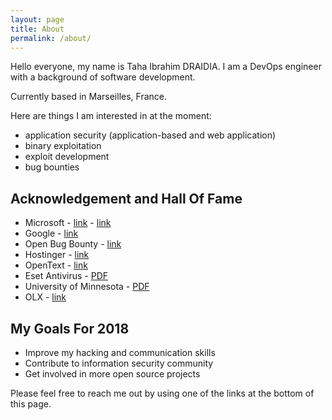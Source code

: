 ```yaml
---
layout: page
title: About
permalink: /about/
---
```


Hello everyone, my name is Taha Ibrahim DRAIDIA. I am a DevOps engineer with a background of software development.

Currently based in Marseilles, France.

Here are things I am interested in at the moment:

- application security (application-based and web application)
- binary exploitation
- exploit development
- bug bounties


## Acknowledgement and Hall Of Fame
- Microsoft - [link](https://technet.microsoft.com/en-us/security/cc308589.aspx) - [link](https://technet.microsoft.com/en-us/security/cc308575)
- Google - [link](https://bughunter.withgoogle.com/profile/8e53fb22-e405-4190-8612-69ebd37421f2)
- Open Bug Bounty - [link](https://www.openbugbounty.org/researchers/ibrahimd/certificate/)
- Hostinger - [link](https://www.hostinger.com/wall-of-fame)
- OpenText - [link](https://www.opentext.com/who-we-are/copyright-information/security-acknowledgements )
- Eset Antivirus - [PDF](https://static.ibrahimdraidia.com/public/files/acknowledgements/2017/acknowledgement_ESET.pdf)
- University of Minnesota - [PDF](https://static.ibrahimdraidia.com/public/files/acknowledgements/2017/acknowledgement_university_of_minnesota.pdf)
- OLX - [link](https://security.olx.com/security-hall-of-fame.html)

## My Goals For 2018
- Improve my hacking and communication skills
- Contribute to information security community
- Get involved in more open source projects

Please feel free to reach me out by using one of the links at the bottom of this page.
